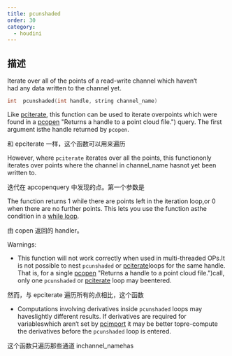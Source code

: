 ```yaml
---
title: pcunshaded
order: 30
category:
  - houdini
---
```

    
## 描述

Iterate over all of the points of a read-write channel which haven‘t  
had any data written to the channel yet.

```c
int  pcunshaded(int handle, string channel_name)
```

Like [pciterate](pciterate.html "This function can be used to iterate over all
the points which werefound in the pcopen query."), this function can be used
to iterate overpoints which were found in a [pcopen](pcopen.html) "Returns a
handle to a point cloud file.") query. The first argument isthe handle
returned by `pcopen`.

和 epciterate 一样，这个函数可以用来遍历

However, where `pciterate` iterates over all the points, this functiononly
iterates over points where the channel in channel_name hasnot yet been written
to.

迭代在 apcopenquery 中发现的点。第一个参数是

The function returns 1 while there are points left in the iteration loop,or 0
when there are no further points. This lets you use the function asthe
condition in a [while loop](../statement.html).

由 copen 返回的 handler。

Warnings:

- This function will not work correctly when used in multi-threaded OPs.It is not possible to nest `pcunshaded` or [pciterate](pciterate.html "This function can be used to iterate over all the points which werefound in the pcopen query.")loops for the same handle. That is, for a single [pcopen](pcopen.html) "Returns a handle to a point cloud file.")call, only one `pcunshaded` or [pciterate](pciterate.html "This function can be used to iterate over all the points which werefound in the pcopen query.") loop may beentered.

然而，与 epciterate 遍历所有的点相比，这个函数

- Computations involving derivatives inside `pcunshaded` loops may haveslightly different results. If derivatives are required for variableswhich aren‘t set by [pcimport](pcimport.html "Imports channel data from a point cloud inside a pciterate or a pcunshaded loop.") it may be better topre-compute the derivatives before the `pcunshaded` loop is entered.

这个函数只遍历那些通道 inchannel_namehas
